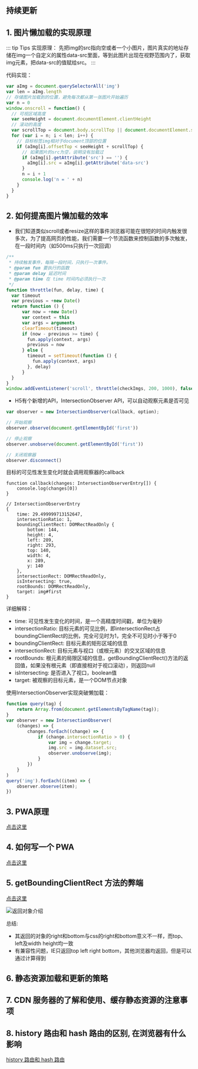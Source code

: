 ## 持续更新

## 1. 图片懒加载的实现原理

::: tip Tips
实现原理： 先把img的src指向空或者一个小图片，图片真实的地址存储在img一个自定义的属性data-src里面，等到此图片出现在视野范围内了，获取img元素，把data-src的值赋给src。
:::

代码实现：

```javascript
var aImg = document.querySelectorAll('img')
var len = aImg.length
// 存储图片加载到的位置，避免每次都从第一张图片开始遍历
var n = 0
window.onscroll = function() {
  // 可视区域高度
  var seeHeight = document.documentElement.clientHeight
  // 滚动的高度
  var scrollTop = document.body.scrollTop || document.documentElement.scrollTop
  for (var i = n; i < len; i++) {
    // 目标标签img相对于document顶部的位置
    if (aImg[i].offsetTop < seeHeight + scrollTop) {
      // 如果图片的src为空，说明没有加载过
      if (aImg[i].getAttribute('src') == '') {
        aImg[i].src = aImg[i].getAttribute('data-src')
      }
      n = i + 1
      console.log('n = ' + n)
    }
  }
}
```

## 2. 如何提高图片懒加载的效率

* 我们知道类似scroll或者resize这样的事件浏览器可能在很短的时间内触发很多次，为了提高网页的性能，我们需要一个节流函数来控制函数的多次触发，在一段时间内（如500ms只执行一次回调）

```javascript
/**
 * 持续触发事件，每隔一段时间，只执行一次事件。
 * @param fun 要执行的函数
 * @param delay 延迟时间
 * @param time 在 time 时间内必须执行一次
 */
function throttle(fun, delay, time) {
  var timeout
  var previous = +new Date()
  return function () {
      var now = +new Date()
      var context = this
      var args = arguments
      clearTimeout(timeout)
      if (now - previous >= time) {
        fun.apply(context, args)
        previous = now
      } else {
        timeout = setTimeout(function () {
          fun.apply(context, args)
        }, delay)
      }
  }
}
window.addEventListener('scroll', throttle(checkImgs, 200, 1000), false);
```

* H5有个新增的API，IntersectionObserver API，可以自动观察元素是否可见

```javascript
var observer = new IntersectionObserver(callback, option);

// 开始观察
observer.observe(document.getElementById('first'))

// 停止观察
observer.unobserve(document.getElementById('first'))

// 关闭观察器
observer.disconnect()
```

目标的可见性发生变化时就会调用观察器的callback

```javacript
function callback(changes: IntersectionObserverEntry[]) {
    console.log(changes[0])
}

// IntersectionObserverEntry
{
    time: 29.499999713152647,
    intersectionRatio: 1,
    boundingClientRect: DOMRectReadOnly {
        bottom: 144,
        height: 4,
        left: 289,
        right: 293,
        top: 140,
        width: 4,
        x: 289,
        y: 140
    },
    intersectionRect: DOMRectReadOnly,
    isIntersecting: true,
    rootBounds: DOMRectReadOnly,
    target: img#first
}
```

详细解释：

  * time: 可见性发生变化的时间，是一个高精度时间戳，单位为毫秒
  * intersectionRatio: 目标元素的可见比例，即intersectionRect占boundingClientRect的比例，完全可见时为1，完全不可见时小于等于0
  * boundingClientRect: 目标元素的矩形区域的信息
  * intersectionRect: 目标元素与视口（或根元素）的交叉区域的信息
  * rootBounds: 根元素的局限区域的信息，getBoundingClientRect()方法的返回值，如果没有根元素（即直接相对于视口滚动），则返回null
  * isIntersecting: 是否进入了视口，boolean值
  * target: 被观察的目标元素，是一个DOM节点对象

使用IntersectionObserver实现突破懒加载：

```javascript
function query(tag) {
    return Array.from(document.getElementsByTagName(tag));
}
var observer = new IntersectionObserver(
    (changes) => {
        changes.forEach((change) => {
            if (change.intersectionRatio > 0) {
                var img = change.target;
                img.src = img.dataset.src;
                observer.unobserve(img);
            }
        })
    }
)
query('img').forEach((item) => {
    observer.observe(item);
})
```

## 3. PWA原理

[点击这里](https://juejin.im/post/5a9e8ad5f265da23a40456d4)

## 4. 如何写一个 PWA

[点击这里](https://zhuanlan.zhihu.com/p/25459319)

## 5. getBoundingClientRect 方法的弊端

[点击这里](https://juejin.im/entry/59c1fd23f265da06594316a9)

![返回对象介绍](https://link.juejin.im/?target=https%3A%2F%2Fgithub.com%2Fzuopf769%2Fnotebook%2Fblob%2Fmaster%2Ffe%2F%25E4%25BD%25A0%25E7%259C%259F%25E7%259A%2584%25E4%25BC%259A%25E7%2594%25A8getBoundingClientRect%25E5%2590%2597%2F2008100603035335.gif)

总结:
  * 其返回的对象的right和bottom与css的right和bottom意义不一样，而top、left及width height均一致
  * 有兼容性问题，IE只返回top left right bottom，其他浏览器均返回，但是可以通过计算得到

## 6. 静态资源加载和更新的策略

## 7. CDN 服务器的了解和使用、缓存静态资源的注意事项

## 8. history 路由和 hash 路由的区别, 在浏览器有什么影响

[history 路由和 hash 路由](https://segmentfault.com/a/1190000007238999)


